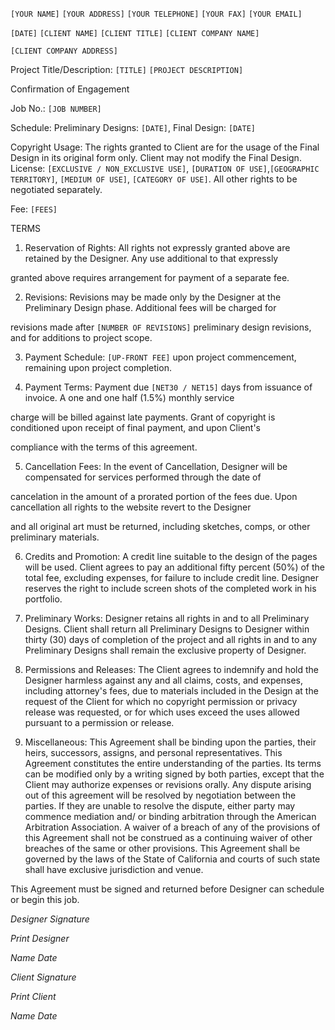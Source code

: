 `[YOUR NAME]` `[YOUR ADDRESS]` `[YOUR TELEPHONE]` `[YOUR FAX]` `[YOUR EMAIL]` 

`[DATE]`
`[CLIENT NAME]`
`[CLIENT TITLE]`
`[CLIENT COMPANY NAME]`

`[CLIENT COMPANY ADDRESS]`

Project Title/Description: `[TITLE]` `[PROJECT DESCRIPTION]`

Confirmation of Engagement

Job No.: `[JOB NUMBER]`

Schedule: Preliminary Designs: `[DATE]`, Final Design: `[DATE]`

Copyright Usage: The rights granted to Client are for the usage of the Final Design in its original form only. Client may not modify the Final Design. License: `[EXCLUSIVE / NON_EXCLUSIVE USE]`, `[DURATION OF USE]`,`[GEOGRAPHIC TERRITORY]`, `[MEDIUM OF USE]`, `[CATEGORY OF USE]`. All other rights to be negotiated separately.

Fee: `[FEES]`

TERMS

1. Reservation of Rights: All rights not expressly granted above are retained by the Designer. Any use additional to that expressly

granted above requires arrangement for payment of a separate fee.

2. Revisions: Revisions may be made only by the Designer at the Preliminary Design phase. Additional fees will be charged for

revisions made after `[NUMBER OF REVISIONS]` preliminary design revisions, and for additions to project scope.

3. Payment Schedule: `[UP-FRONT FEE]` upon project commencement, remaining upon project completion.

4. Payment Terms: Payment due `[NET30 / NET15]` days from issuance of invoice. A one and one half (1.5%) monthly service

charge will be billed against late payments. Grant of copyright is conditioned upon receipt of final payment, and upon Client's

compliance with the terms of this agreement.

5. Cancellation Fees: In the event of Cancellation, Designer will be compensated for services performed through the date of

cancelation in the amount of a prorated portion of the fees due. Upon cancellation all rights to the website revert to the Designer

and all original art must be returned, including sketches, comps, or other preliminary materials.

6. Credits and Promotion: A credit line suitable to the design of the pages will be used. Client agrees to pay an additional fifty percent (50%) of the total fee, excluding expenses, for failure to include credit line. Designer reserves the right to include screen shots of the completed work in his portfolio.

7. Preliminary Works: Designer retains all rights in and to all Preliminary Designs. Client shall return all Preliminary Designs to Designer within thirty (30) days of completion of the project and all rights in and to any Preliminary Designs shall remain the exclusive property of Designer.

8. Permissions and Releases: The Client agrees to indemnify and hold the Designer harmless against any and all claims, costs, and expenses, including attorney's fees, due to materials included in the Design at the request of the Client for which no copyright permission or privacy release was requested, or for which uses exceed the uses allowed pursuant to a permission or release.

9. Miscellaneous: This Agreement shall be binding upon the parties, their heirs, successors, assigns, and personal representatives. This Agreement constitutes the entire understanding of the parties. Its terms can be modified only by a writing signed by both parties, except that the Client may authorize expenses or revisions orally. Any dispute arising out of this agreement will be resolved by negotiation between the parties. If they are unable to resolve the dispute, either party may commence mediation and/ or binding arbitration through the American Arbitration Association. A waiver of a breach of any of the provisions of this Agreement shall not be construed as a continuing waiver of other breaches of the same or other provisions. This Agreement shall be governed by the laws of the State of California and courts of such state shall have exclusive jurisdiction and venue.

This Agreement must be signed and returned before Designer can schedule or begin this job.

*Designer Signature*

*Print Designer*

*Name Date*

*Client Signature*

*Print Client*

*Name Date*

